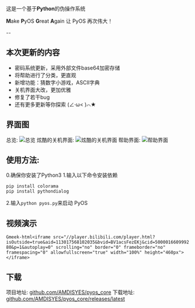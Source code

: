 这是一个基于**Python**的伪操作系统

**M**ake **P**yOS **G**reat **A**gain
让 PyOS 再次伟大！

--

## 本次更新的内容
- 密码系统更新，采用外部文件base64加密存储
- 将帮助进行了分类，更直观
- 新增功能：猜数字小游戏，ASCII字典
- 关机界面大改，更加优雅
- 修复了若干bug
- 还有更多更新等你探索 (∠·ω< )⌒★

## 界面图
总览:
 ![总览](https://www.freeimg.cn/i/2024/09/14/66e59d203e97d.webp) 
炫酷的关机界面:
 ![炫酷的关机界面](https://www.freeimg.cn/i/2024/09/14/66e59cc76474e.webp) 
帮助界面:
 ![帮助界面](https://www.freeimg.cn/i/2024/09/14/66e59ed4d2266.webp) 

## 使用方法:
0.确保你安装了Python3
1.输入以下命令安装依赖
```
pip install colorama
pip install pythondialog
```

2.输入`python pyos.py`来启动 PyOS

## 视频演示
`Gmeek-html<iframe src="//player.bilibili.com/player.html?isOutside=true&aid=113017568102035&bvid=BV1acsFezEKj&cid=500001660999280&p=1&autoplay=0" scrolling="no" border="0" frameborder="no" framespacing="0" allowfullscreen="true" width="100%" height="460px"></iframe>`

## 下载
项目地址:  [github.com/AMDISYES/pyos_core](https://github.com/AMDISYES/pyos_core) 
下载地址:  [github.com/AMDISYES/pyos_core/releases/latest](https://github.com/AMDISYES/pyos_core/releases/latest) 
<!-- ##{"script":"<script src='https://blog.meekdai.com/Gmeek/plugins/GmeekTOC.js'></script>"}## -->